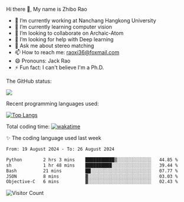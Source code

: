 Hi there 👋, My name is Zhibo Rao
- 🔭 I’m currently working at Nanchang Hangkong University
- 🌱 I’m currently learning computer vision
- 👯 I’m looking to collaborate on Archaic-Atom
- 🤔 I’m looking for help with Deep learning
- 💬 Ask me about stereo matching
- 📫 How to reach me: raoxi36@foxmail.com
- 😄 Pronouns: Jack Rao
- ⚡ Fun fact: I can't believe I'm a Ph.D.

The GitHub status:

![](https://github-readme-stats.vercel.app/api?username=ZhiboRao)

Recent programming languages used:

[![Top Langs](https://github-readme-stats.vercel.app/api/top-langs/?username=ZhiboRao&layout=compact)](https://github.com/anuraghazra/github-readme-stats)

Total coding time: [![wakatime](https://wakatime.com/badge/user/51ec5ec7-4742-4243-9eea-732ade32c0b7.svg)](https://wakatime.com/@51ec5ec7-4742-4243-9eea-732ade32c0b7)

✨ The coding language used last week 
<!--START_SECTION:waka-->

```txt
From: 19 August 2024 - To: 26 August 2024

Python        2 hrs 3 mins    ███████████▒░░░░░░░░░░░░░   44.85 %
sh            1 hr 48 mins    ██████████░░░░░░░░░░░░░░░   39.44 %
Bash          21 mins         ██░░░░░░░░░░░░░░░░░░░░░░░   07.77 %
JSON          8 mins          ▓░░░░░░░░░░░░░░░░░░░░░░░░   03.03 %
Objective-C   6 mins          ▓░░░░░░░░░░░░░░░░░░░░░░░░   02.43 %
```

<!--END_SECTION:waka-->

![Visitor Count](https://profile-counter.glitch.me/Raohaocheng/count.svg)
